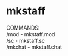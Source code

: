 # mkstaff
COMMANDS:<br/>
  /mod - mkstaff.mod<br/>
  /sc - mkstaff.sc<br/>
  /mkchat - mkstaff.chat
